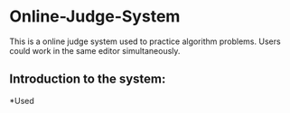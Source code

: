 # Online-Judge-System
This is a online judge system used to practice algorithm problems. Users could work in the same editor simultaneously.

## Introduction to the system:

*Used 
